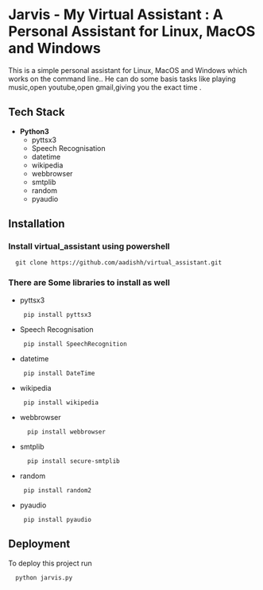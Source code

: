 
# Jarvis - My Virtual Assistant : A Personal Assistant for Linux, MacOS and Windows

This is a simple personal assistant for Linux, MacOS and Windows which works on the command line.. He can do some basis tasks like playing music,open youtube,open gmail,giving you the exact time .
## Tech Stack

* **Python3**
  * pyttsx3
  * Speech Recognisation
  * datetime
  * wikipedia
  * webbrowser 
  * smtplib
  * random
  * pyaudio  


## Installation

### Install virtual_assistant using powershell

```
  git clone https://github.com/aadishh/virtual_assistant.git
```
    
### There are Some libraries to install as well
  * pyttsx3
    ```
     pip install pyttsx3
    ```
  * Speech Recognisation
    ```
     pip install SpeechRecognition
    ```
  * datetime
    ```
     pip install DateTime
    ```
  * wikipedia
    ```
     pip install wikipedia
    ```

  * webbrowser 
    ```
      pip install webbrowser
    ```
  * smtplib
    ```
      pip install secure-smtplib
    ```
  * random
    ```
     pip install random2
    ```
  * pyaudio  
    ```
     pip install pyaudio
    ```
## Deployment

To deploy this project run

```bash
  python jarvis.py
```
